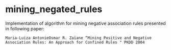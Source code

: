 # mining_negated_rules

Implementation of algorithm for mining negative association rules presented in following paper:
```
Maria-Luiza AntonieOsmar R. Zaïane “Mining Positive and Negative Association Rules: An Approach for Confined Rules " PKDD 2004
```
